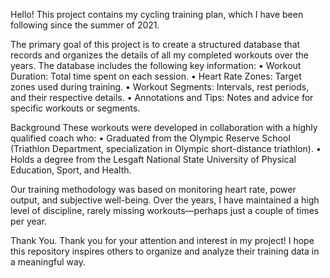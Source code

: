 Hello! This project contains my cycling training plan, which I have been following since the summer of 2021.

The primary goal of this project is to create a structured database that records and organizes the details of all my completed workouts over the years. The database includes the following key information:
• Workout Duration: Total time spent on each session.
• Heart Rate Zones: Target zones used during training.
• Workout Segments: Intervals, rest periods, and their respective details.
• Annotations and Tips: Notes and advice for specific workouts or segments.

Background
These workouts were developed in collaboration with a highly qualified coach who:
• Graduated from the Olympic Reserve School (Triathlon Department, specialization in Olympic short-distance triathlon).
• Holds a degree from the Lesgaft National State University of Physical Education, Sport, and Health.

Our training methodology was based on monitoring heart rate, power output, and subjective well-being. Over the years, I have maintained a high level of discipline, rarely missing workouts—perhaps just a couple of times per year.

Thank You.
Thank you for your attention and interest in my project! I hope this repository inspires others to organize and analyze their training data in a meaningful way.
